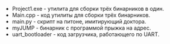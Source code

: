 - Project1.exe - утилита для сборки трёх бинарников в один.
- Main.cpp - код утилиты для сборки трёх бинарников.
- main.py - скрипт на питоне, имитирующий доктора.
- myJUMP - бинарник с программой прыжка на адрес.
- uart_bootloader - код загрузчика, работающего по UART.

